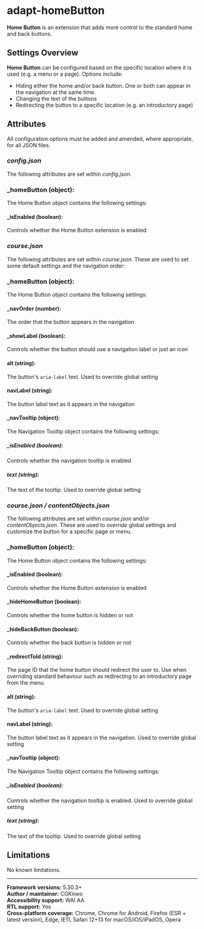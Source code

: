 # adapt-homeButton

**Home Button** is an extension that adds more control to the standard home and back buttons.

## Settings Overview

**Home Button** can be configured based on the specific location where it is used (e.g. a menu or a page). Options include:
- Hiding either the home and/or back button. One or both can appear in the navigation at the same time.
- Changing the text of the buttons
- Redirecting the button to a specific location (e.g. an introductory page)

## Attributes

All configuration options must be added and amended, where appropriate, for all JSON files.

### *config.json*
The following attributes are set within *config.json*.

### **\_homeButton** (object):
The Home Button object contains the following settings:

#### **\_isEnabled** (boolean):
Controls whether the Home Button extension is enabled

### *course.json*
The following attributes are set within *course.json*. These are used to set some default settings and the navigation order:

### **\_homeButton** (object):
The Home Button object contains the following settings:

#### **_navOrder** (number):
The order that the button appears in the navigation

#### **_showLabel** (boolean):
Controls whether the button should use a navigation label or just an icon

#### **alt** (string):
The button's `aria-label` text. Used to override global setting

#### **navLabel** (string):
The button label text as it appears in the navigation

#### **_navTooltip** (object):
The Navigation Tooltip object contains the following settings:

##### **\_isEnabled** (boolean):
Controls whether the navigation tooltip is enabled

##### **text** (string):
The text of the tooltip. Used to override global setting

### *course.json / contentObjects.json*
The following attributes are set within *course.json* and/or *contentObjects.json*. These are used to *override* global settings and customize the button for a specific page or menu.

### **\_homeButton** (object):
The Home Button object contains the following settings:

#### **\_isEnabled** (boolean):
Controls whether the Home Button extension is enabled

#### **\_hideHomeButton** (boolean):
Controls whether the home button is hidden or not

#### **\_hideBackButton** (boolean):
Controls whether the back button is hidden or not

#### **\_redirectToId** (string):
The page ID that the home button should redirect the user to. Use when overriding standard behaviour such as redirecting to an introductory page from the menu.

#### **alt** (string):
The button's `aria-label` text. Used to override global setting

#### **navLabel** (string):
The button label text as it appears in the navigation. Used to override global setting

#### **_navTooltip** (object):
The Navigation Tooltip object contains the following settings:

##### **\_isEnabled** (boolean):
Controls whether the navigation tooltip is enabled. Used to override global setting

##### **text** (string):
The text of the tooltip. Used to override global setting

## Limitations

No known limitations.

----------------------------

**Framework versions:**  5.30.3+<br>
**Author / maintainer:**  CGKineo<br>
**Accessibility support:** WAI AA<br>
**RTL support:** Yes<br>
**Cross-platform coverage:** Chrome, Chrome for Android, Firefox (ESR + latest version), Edge, IE11, Safari 12+13 for macOS/iOS/iPadOS, Opera<br>
